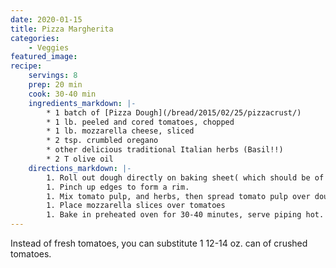 ```yaml
---
date: 2020-01-15
title: Pizza Margherita
categories:
    - Veggies
featured_image: 
recipe:
    servings: 8 
    prep: 20 min
    cook: 30-40 min
    ingredients_markdown: |-
        * 1 batch of [Pizza Dough](/bread/2015/02/25/pizzacrust/)
        * 1 lb. peeled and cored tomatoes, chopped
        * 1 lb. mozzarella cheese, sliced
        * 2 tsp. crumbled oregano
        * other delicious traditional Italian herbs (Basil!!)
        * 2 T olive oil
    directions_markdown: |-
        1. Roll out dough directly on baking sheet( which should be of metal),
        1. Pinch up edges to form a rim.
        1. Mix tomato pulp, and herbs, then spread tomato pulp over dough.
        1. Place mozzarella slices over tomatoes
        1. Bake in preheated oven for 30-40 minutes, serve piping hot.
---
```

Instead of fresh tomatoes, you can substitute 1 12-14 oz. can of crushed tomatoes. 
